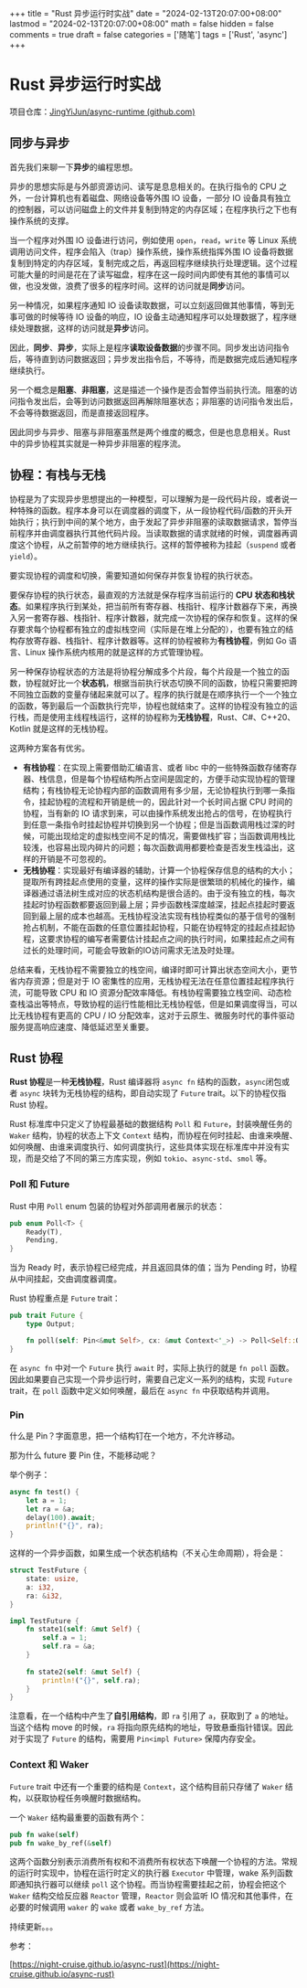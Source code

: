 +++
title = "Rust 异步运行时实战"
date = "2024-02-13T20:07:00+08:00"
lastmod = "2024-02-13T20:07:00+08:00"
math = false
hidden = false
comments = true
draft = false
categories = ['随笔']
tags = ['Rust', 'async']
+++

# Rust 异步运行时实战

项目仓库：[JingYiJun/async-runtime (github.com)](https://github.com/JingYiJun/async-runtime)

## 同步与异步

首先我们来聊一下**异步**的编程思想。

异步的思想实际是与外部资源访问、读写是息息相关的。在执行指令的 CPU 之外，一台计算机也有着磁盘、网络设备等外围 IO 设备，一部分 IO 设备具有独立的控制器，可以访问磁盘上的文件并复制到特定的内存区域；在程序执行之下也有操作系统的支撑。

当一个程序对外围 IO 设备进行访问，例如使用 `open`，`read`，`write` 等 Linux 系统调用访问文件，程序会陷入（trap）操作系统，操作系统指挥外围 IO 设备将数据复制到特定的内存区域，复制完成之后，再返回程序继续执行处理逻辑。这个过程可能大量的时间是花在了读写磁盘，程序在这一段时间内即使有其他的事情可以做，也没发做，浪费了很多的程序时间。这样的访问就是**同步**访问。

另一种情况，如果程序通知 IO 设备读取数据，可以立刻返回做其他事情，等到无事可做的时候等待 IO 设备的响应，IO 设备主动通知程序可以处理数据了，程序继续处理数据，这样的访问就是**异步**访问。

因此，**同步**、**异步**，实际上是程序**读取设备数据**的步骤不同。同步发出访问指令后，等待直到访问数据返回；异步发出指令后，不等待，而是数据完成后通知程序继续执行。

另一个概念是**阻塞**、**非阻塞**，这是描述一个操作是否会暂停当前执行流。阻塞的访问指令发出后，会等到访问数据返回再解除阻塞状态；非阻塞的访问指令发出后，不会等待数据返回，而是直接返回程序。

因此同步与异步、阻塞与非阻塞虽然是两个维度的概念，但是也息息相关。Rust 中的异步协程其实就是一种异步非阻塞的程序流。

## 协程：有栈与无栈

协程是为了实现异步思想提出的一种模型，可以理解为是一段代码片段，或者说一种特殊的函数。程序本身可以在调度器的调度下，从一段协程代码/函数的开头开始执行；执行到中间的某个地方，由于发起了异步非阻塞的读取数据请求，暂停当前程序并由调度器执行其他代码片段。当读取数据的请求就绪的时候，调度器再调度这个协程，从之前暂停的地方继续执行。这样的暂停被称为挂起（`suspend` 或者 `yield`）。

要实现协程的调度和切换，需要知道如何保存并恢复协程的执行状态。

要保存协程的执行状态，最直观的方法就是保存程序当前运行的 **CPU 状态和栈状态**。如果程序执行到某处，把当前所有寄存器、栈指针、程序计数器存下来，再换入另一套寄存器、栈指针、程序计数器，就完成一次协程的保存和恢复。这样的保存要求每个协程都有独立的虚拟栈空间（实际是在堆上分配的），也要有独立的结构存放寄存器、栈指针、程序计数器等。这样的协程被称为**有栈协程**，例如 Go 语言、Linux 操作系统内核用的就是这样的方式管理协程。

另一种保存协程状态的方法是将协程分解成多个片段，每个片段是一个独立的函数，协程就好比一个**状态机**，根据当前执行状态切换不同的函数，协程只需要把跨不同独立函数的变量存储起来就可以了。程序的执行就是在顺序执行一个一个独立的函数，等到最后一个函数执行完毕，协程也就结束了。这样的协程没有独立的运行栈，而是使用主线程栈运行，这样的协程称为**无栈协程**，Rust、C#、C++20、Kotlin 就是这样的无栈协程。

这两种方案各有优劣。

- **有栈协程**：在实现上需要借助汇编语言、或者 libc 中的一些特殊函数存储寄存器、栈信息，但是每个协程结构所占空间是固定的，方便手动实现协程的管理结构；有栈协程无论协程内部的函数调用有多少层，无论协程执行到哪一条指令，挂起协程的流程和开销是统一的，因此针对一个长时间占据 CPU 时间的协程，当有新的 IO 请求到来，可以由操作系统发出抢占的信号，在协程执行到任意一条指令时挂起协程并切换到另一个协程；但是当函数调用栈过深的时候，可能出现给定的虚拟栈空间不足的情况，需要做栈扩容；当函数调用栈比较浅，也容易出现内碎片的问题；每次函数调用都要检查是否发生栈溢出，这样的开销是不可忽视的。
- **无栈协程**：实现最好有编译器的辅助，计算一个协程保存信息的结构的大小；提取所有跨挂起点使用的变量，这样的操作实际是很繁琐的机械化的操作，编译器通过语法树生成对应的状态机结构是很合适的。由于没有独立的栈，每次挂起时协程函数都要返回到最上层；异步函数栈深度越深，挂起点挂起时要返回到最上层的成本也越高。无栈协程没法实现有栈协程类似的基于信号的强制抢占机制，不能在函数的任意位置挂起协程，只能在协程特定的挂起点挂起协程，这要求协程的编写者需要估计挂起点之间的执行时间，如果挂起点之间有过长的处理时间，可能会导致新的IO访问需求无法及时处理。

总结来看，无栈协程不需要独立的栈空间，编译时即可计算出状态空间大小，更节省内存资源；但是对于 IO 密集性的应用，无栈协程无法在任意位置挂起程序执行流，可能导致 CPU 和 IO 资源分配效率降低。有栈协程需要独立栈空间、动态检查栈溢出等特点，导致协程的运行性能相比无栈协程低，但是如果调度得当，可以比无栈协程有更高的 CPU / IO 分配效率，这对于云原生、微服务时代的事件驱动服务提高响应速度、降低延迟至关重要。 

## Rust 协程

**Rust 协程**是一种**无栈协程**，Rust 编译器将 `async fn` 结构的函数，`async`闭包或者 `async` 块转为无栈协程的结构，即自动实现了 `Future` trait。以下的协程仅指 Rust 协程。

Rust 标准库中只定义了协程最基础的数据结构 `Poll` 和 `Future`，封装唤醒任务的 `Waker` 结构，协程的状态上下文 `Context` 结构，而协程在何时挂起、由谁来唤醒、如何唤醒、由谁来调度执行、如何调度执行，这些具体实现在标准库中并没有实现，而是交给了不同的第三方库实现，例如 `tokio`、`async-std`、`smol` 等。

### Poll 和 Future

Rust 中用 `Poll` enum 包装的协程对外部调用者展示的状态：

```rust
pub enum Poll<T> {
    Ready(T),
    Pending,
}
```

当为 Ready 时，表示协程已经完成，并且返回具体的值；当为 Pending 时，协程从中间挂起，交由调度器调度。

Rust 协程重点是 `Future` trait：

```rust
pub trait Future {
    type Output;

    fn poll(self: Pin<&mut Self>, cx: &mut Context<'_>) -> Poll<Self::Output>;
}
```

在 `async fn` 中对一个 `Future` 执行 `await` 时，实际上执行的就是 `fn poll` 函数。因此如果要自己实现一个异步运行时，需要自己定义一系列的结构，实现 `Future` trait，在 `poll` 函数中定义如何唤醒，最后在 `async fn` 中获取结构并调用。

### Pin

什么是 Pin？字面意思，把一个结构钉在一个地方，不允许移动。

那为什么 future 要 Pin 住，不能移动呢？

举个例子：

```rust
async fn test() {
    let a = 1;
    let ra = &a;
    delay(100).await;
    println!("{}", ra);
}
```

这样的一个异步函数，如果生成一个状态机结构（不关心生命周期），将会是：

```rust
struct TestFuture {
    state: usize,
    a: i32,
    ra: &i32,
}

impl TestFuture {
    fn state1(self: &mut Self) {
        self.a = 1;
        self.ra = &a;
    }
    
    fn state2(self: &mut Self) {
        println!("{}", self.ra);
    }
}
```

注意看，在一个结构中产生了**自引用结构**，即 `ra` 引用了 `a`，获取到了 `a` 的地址。当这个结构 move 的时候，`ra` 将指向原先结构的地址，导致悬垂指针错误。因此对于实现了 `Future` 的结构，需要用 `Pin<impl Future>` 保障内存安全。

### Context 和 Waker

`Future` trait 中还有一个重要的结构是 `Context`，这个结构目前只存储了 `Waker` 结构，以获取协程任务唤醒时数据结构。

一个 `Waker` 结构最重要的函数有两个：

```rust
pub fn wake(self)
pub fn wake_by_ref(&self)
```

这两个函数分别表示消费所有权和不消费所有权状态下唤醒一个协程的方法。常规的运行时实现中，协程在运行时定义的执行器 `Executor` 中管理，wake 系列函数即通知执行器可以继续 `poll` 这个协程。而当协程需要挂起之前，协程会把这个 `Waker` 结构交给反应器 `Reactor` 管理，`Reactor` 则会监听 IO 情况和其他事件，在必要的时候调用 `waker` 的 `wake` 或者 `wake_by_ref` 方法。

持续更新。。。

参考：

[https://night-cruise.github.io/async-rust](https://night-cruise.github.io/async-rust)
